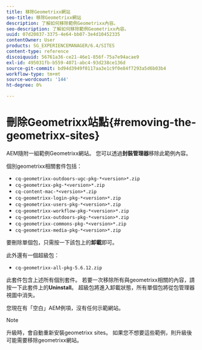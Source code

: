 ```yaml
---
title: 移除Geometrixx網站
seo-title: 移除Geometrixx網站
description: 了解如何移除範例Geometrixx內容。
seo-description: 了解如何移除範例Geometrixx內容。
uuid: 07d20837-3375-4e64-bb07-3e4d10452335
contentOwner: User
products: SG_EXPERIENCEMANAGER/6.4/SITES
content-type: reference
discoiquuid: 56761a36-ce21-46e1-856f-75a7e94acae9
exl-id: 495031fb-b559-4071-abc4-93d238ce136d
source-git-commit: bd94d3949f0117aa3e1c9f0e84f7293a5d6b03b4
workflow-type: tm+mt
source-wordcount: '144'
ht-degree: 0%

---
```


# 刪除Geometrixx站點{#removing-the-geometrixx-sites}

AEM隨附一組範例Geometrixx網站。 您可以透過&#x200B;**封裝管理器**&#x200B;移除此範例內容。

個別geometrixx相關套件包括：

* `cq-geometrixx-outdoors-ugc-pkg-*<version>*.zip`
* `cq-geometrixx-pkg-*<version>*.zip`
* `cq-content-mac-*<version>*.zip`
* `cq-geometrixx-login-pkg-*<version>*.zip`
* `cq-geometrixx-users-pkg-*<version>*.zip`
* `cq-geometrixx-workflow-pkg-*<version>*.zip`
* `cq-geometrixx-outdoors-pkg-*<version>*.zip`
* `cq-geometrixx-commons-pkg-*<version>*.zip`
* `cq-geometrixx-media-pkg-*<version>*.zip`

要刪除單個包，只需按一下該包上的&#x200B;**卸載**&#x200B;即可。

此外還有一個超級包：

* `cq-geometrixx-all-pkg-5.6.12.zip`

此套件包含上述所有個別套件。 若要一次移除所有與geometrixx相關的內容，請按一下此套件上的&#x200B;**Uninstall**。 超級包將進入卸載狀態，所有單個包將從包管理器視圖中消失。

您現在有「空白」AEM例項，沒有任何示範網站。

>[!NOTE]
>
>升級時，會自動重新安裝geometrixx sites。 如果您不想要這些範例，則升級後可能需要移除geometrixx網站。
